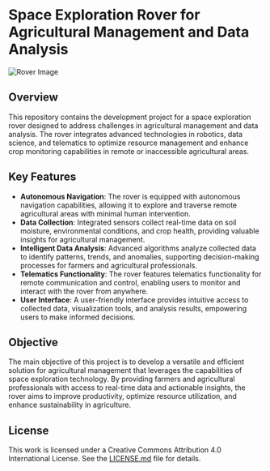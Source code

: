# Space Exploration Rover for Agricultural Management and Data Analysis

![Rover Image](insert_image_url_here)

## Overview

This repository contains the development project for a space exploration rover designed to address challenges in agricultural management and data analysis. The rover integrates advanced technologies in robotics, data science, and telematics to optimize resource management and enhance crop monitoring capabilities in remote or inaccessible agricultural areas.

## Key Features

- **Autonomous Navigation**: The rover is equipped with autonomous navigation capabilities, allowing it to explore and traverse remote agricultural areas with minimal human intervention.
- **Data Collection**: Integrated sensors collect real-time data on soil moisture, environmental conditions, and crop health, providing valuable insights for agricultural management.
- **Intelligent Data Analysis**: Advanced algorithms analyze collected data to identify patterns, trends, and anomalies, supporting decision-making processes for farmers and agricultural professionals.
- **Telematics Functionality**: The rover features telematics functionality for remote communication and control, enabling users to monitor and interact with the rover from anywhere.
- **User Interface**: A user-friendly interface provides intuitive access to collected data, visualization tools, and analysis results, empowering users to make informed decisions.

## Objective

The main objective of this project is to develop a versatile and efficient solution for agricultural management that leverages the capabilities of space exploration technology. By providing farmers and agricultural professionals with access to real-time data and actionable insights, the rover aims to improve productivity, optimize resource utilization, and enhance sustainability in agriculture.

## License

This work is licensed under a Creative Commons Attribution 4.0 International License. See the [LICENSE.md](LICENSE.md) file for details.

